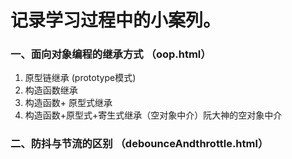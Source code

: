 # 记录学习过程中的小案列。


### 一、面向对象编程的继承方式 （oop.html） 

1. 原型链继承 (prototype模式)
2. 构造函数继承
3. 构造函数+ 原型式继承
4. 构造函数+原型式+寄生式继承（空对象中介）阮大神的空对象中介

### 二、防抖与节流的区别 （debounceAndthrottle.html）
